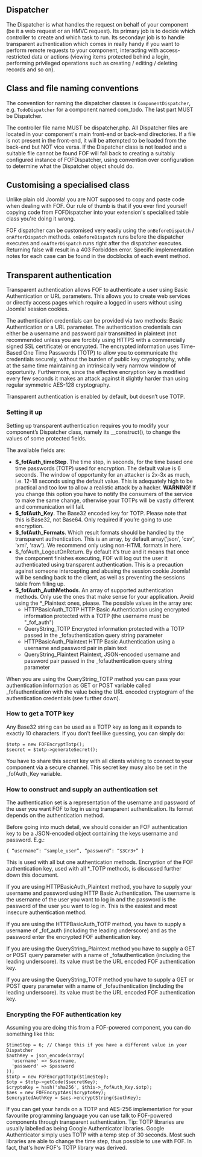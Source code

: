 Dispatcher
----

The Dispatcher is what handles the request on behalf of your component (be it a web request or an HMVC request). Its primary job is to decide which controller to create and which task to run. Its secondayr job is to handle transparent authentication which comes in really handy if you want to perform remote requests to your component, interacting with access-restricted data or actions (viewing items protected behind a login, performing privileged operations such as creating / editing / deleting records and so on).

## Class and file naming conventions

The convention for naming the dispatcher classes is `ComponentDispatcher`, e.g. `TodoDispatcher` for a component named com_todo. The last part MUST be Dispatcher.

The controller file name MUST be dispatcher.php. All Dispatcher files are located in your component's main front-end or back-end directories. If a file is not present in the front-end, it will be attempted to be loaded from the back-end but NOT vice versa. If the Dispatcher class is not loaded and a suitable file cannot be found FOF will fall back to creating a suitably configured instance of FOFDispatcher, using convention over configuration to determine what the Dispatcher object should do.

## Customising a specialised class

Unlike plain old Joomla! you are NOT supposed to copy and paste code when dealing with FOF. Our rule of thumb is that if you ever find yourself copying code from FOFDispatcher into your extension's specialised table class you're doing it wrong.

FOF dispatcher can be customised very easily using the `onBeforeDispatch` / `onAfterDispatch` methods. `onBeforeDispatch` runs before the dispatcher executes and `onAfterDispatch` runs right after the dispatcher executes. Returning false will result in a 403 Forbidden error. Specific implementation notes for each case can be found in the docblocks of each event method.

## Transparent authentication

Transparent authentication allows FOF to authenticate a user using Basic Authentication or URL parameters. This allows you to create web services or directly access pages which require a logged in users without using Joomla! session cookies.

The authentication credentials can be provided via two methods: Basic Authentication or a URL parameter. The authentication credentials can either be a username and password pair transmitted in plaintext (not recommended unless you are forcibly using HTTPS with a commercially signed SSL certificate) or encrypted. The encrypted information uses Time-Based One Time Passwords (TOTP) to allow you to communicate the credentials securely, without the burden of public key cryptography, while at the same time maintaining an intrinsically very narrrow window of opportunity. Furthermore, since the effective encryption key is modified every few seconds it makes an attack against it slightly harder than using regular symmetric AES-128 cryptography.

Transparent authentication is enabled by default, but doesn’t use TOTP.

### Setting it up

Setting up transparent authentication requires you to modify your component’s Dispatcher class, namely its __construct(), to change the values of some protected fields.

The available fields are:

* **$_fofAuth_timeStep**. The time step, in seconds, for the time based one time passwords (TOTP) used for encryption. The default value is 6 seconds. The window of opportunity for an attacker is 2x-3x as much, i.e. 12-18 seconds using the default value. This is adequately high to be practical and too low to allow a realistic attack by a hacker.
    **WARNING!** If you change this option you have to notify the consumers of the service to make the same change, otherwise your TOTPs will be vastly different and communication will fail.
* **$_fofAuth_Key**. The Base32 encoded key for TOTP. Please note that this is Base32, not Base64. Only required if you’re going to use encryption.
* **$_fofAuth_Formats**. Which result formats should be handled by the transparent authentication. This is an array, by default array('json', 'csv', 'xml', 'raw'). We recommend only using non-HTML formats in here.
* $_fofAuth_LogoutOnReturn. By default it’s true and it means that once the component finishes executing, FOF will log out the user it authenticated using transparent authentication. This is a precaution against someone intercepting and abusing the session cookie Joomla! will be sending back to the client, as well as preventing the sessions table from filling up.
* **$_fofAuth_AuthMethods**. An array of supported authentication methods. Only use the ones that make sense for your application. Avoid using the *_Plaintext ones, please. The possible values in the array are:
    * HTTPBasicAuth_TOTP  HTTP Basic Authentication using encrypted information protected with a TOTP (the username must be "_fof_auth")
    * QueryString_TOTP  Encrypted information protected with a TOTP passed in the _fofauthentication query string parameter
    * HTTPBasicAuth_Plaintext  HTTP Basic Authentication using a username and password pair in plain text
    * QueryString_Plaintext  Plaintext, JSON-encoded username and password pair passed in the _fofauthentication query string parameter

When you are using the QueryString_TOTP method you can pass your authentication information as GET or POST variable called _fofauthentication with the value being the URL encoded cryptogram of the authentication credentials (see further down).

### How to get a TOTP key

Any Base32 string can be used as a TOTP key as long as it expands to exactly 10 characters. If you don’t feel like guessing, you can simply do:

    $totp = new FOFEncryptTotp();
    $secret = $totp->generateSecret();

You have to share this secret key with all clients wishing to connect to your component via a secure channel. This secret key musy also be set in the _fofAuth_Key variable.

### How to construct and supply an authentication set

The authentication set is a representation of the username and password of the user you want FOF to log in using transparent authentication. Its format depends on the authentication method.

Before going into much detail, we should consider an FOF authentication key to be a JSON-encoded object containing the keys username and password. E.g.:

    { “username”: “sample_user”, “password”: “$3Cr3+” }

This is used with all but one authentication methods. Encryption of the FOF authentication key, used with all *_TOTP methods, is discussed further down this document.

If you are using HTTPBasicAuth_Plaintext method, you have to supply your username and password using HTTP Basic Authentication. The username is the username of the user you want to log in and the password is the password of the user you want to log in. This is the easiest and most insecure authentication method.

If you are using the HTTPBasicAuth_TOTP method, you have to supply a username of _fof_auth (including the leading underscore) and as the password enter the encrypted FOF authentication key.

If you are using the QueryString_Plaintext method you have to supply a GET or POST query parameter with a name of _fofauthentication (including the leading underscore). Its value must be the URL encoded FOF authentication key.

If you are using the QueryString_TOTP method you have to supply a GET or POST query parameter with a name of _fofauthentication (including the leading underscore). Its value must be the URL encoded FOF authentication key.

### Encrypting the FOF authentication key

Assuming you are doing this from a FOF-powered component, you can do something like this:

    $timeStep = 6; // Change this if you have a different value in your Dispatcher
    $authKey = json_encode(array(
      'username' => $username,
      'password' => $password
    ));
    $totp = new FOFEncryptTotp($timeStep);
    $otp = $totp->getCode($secretKey);
    $cryptoKey = hash('sha256', $this->_fofAuth_Key.$otp);
    $aes = new FOFEncryptAes($cryptoKey);
    $encryptedAuthKey = $aes->encryptString($authKey);

If you can get your hands on a TOTP and AES-256 implementation for your favourite programming language you can use talk to FOF-powered components through transparent authentication. Tip: TOTP libraries are usually labelled as being Google Authenticator libraries. Google Authenticator simply uses TOTP with a temp step of 30 seconds. Most such libraries are able to change the time step, thus possible to use with FOF. In fact, that's how FOF's TOTP library was derived.